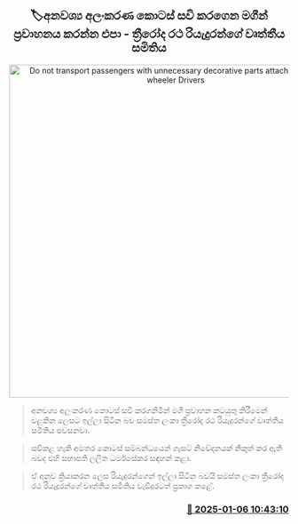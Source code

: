 <p align='center'><b><h2 align='center' title='Do not transport passengers with unnecessary decorative parts attached - Three-wheeler Drivers' Union'>🏷අනවශ්‍ය අලංකරණ කොටස් සවි කරගෙ​න මගීන් ප්‍රවාහනය කරන්න එපා - ත්‍රීරෝද රථ රියැදුරන්ගේ වෘත්තීය සමිතිය</h2></b></p>
<p align='center'><img src='https://helakuru.sgp1.cdn.digitaloceanspaces.com/esana/images/lib/modified-three-wheel.jpg' width='600' alt='Do not transport passengers with unnecessary decorative parts attached - Three-wheeler Drivers' Union'></p>

> අනවශ්‍ය අලංකරණ කොටස් සවි කරගනිමින් මගී ප්‍රවාහන කටයුතු කිරීමෙන් වළකින ලෙසට ඉල්ලා සිටින බව සමස්ත ලංකා ත්‍රීරෝද රථ රියැදුරන්ගේ වෘත්තීය සමිතිය පවසනවා.

> සවිකළ හැකි අමතර කොටස් සම්බන්ධයෙන් ගැසට් නිවේදනයක් නිකුත් කර ඇති බවද එහි සභාපති ලලිත ධර්මසේකර සඳහන් කළා.

> ඒ අනුව ක්‍රියාකරන ලෙස රියැදුරන්ගෙන් ඉල්ලා සිටින බවයි සමස්ත ලංකා ත්‍රීරෝද රථ රියැදුරන්ගේ වෘත්තීය සමිතිය වැඩිදුරටත් ප්‍රකාශ කළේ. 



<h3 align='right'><a href='https://www.helakuru.lk/esana/p/106348/'>📅 2025-01-06 10:43:10</a></h3>
